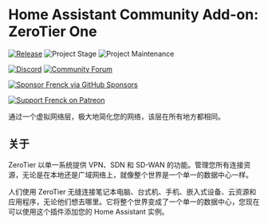 # Home Assistant Community Add-on: ZeroTier One

[![Release][release-shield]][release] ![Project Stage][project-stage-shield] ![Project Maintenance][maintenance-shield]

[![Discord][discord-shield]][discord] [![Community Forum][forum-shield]][forum]

[![Sponsor Frenck via GitHub Sponsors][github-sponsors-shield]][github-sponsors]

[![Support Frenck on Patreon][patreon-shield]][patreon]

通过一个虚拟网络层，极大地简化您的网络，该层在所有地方都相同。

## 关于

ZeroTier 以单一系统提供 VPN、SDN 和 SD-WAN 的功能。管理您所有连接资源，无论是在本地还是广域网络上，就像整个世界是一个单一的数据中心一样。

人们使用 ZeroTier 无缝连接笔记本电脑、台式机、手机、嵌入式设备、云资源和应用程序，无论他们想去哪里。它将整个世界变成了一个单一的数据中心，您现在可以使用这个插件添加您的 Home Assistant 实例。

[discord-shield]: https://img.shields.io/discord/478094546522079232.svg
[discord]: https://discord.me/hassioaddons
[forum-shield]: https://img.shields.io/badge/community-forum-brightgreen.svg
[forum]: https://community.home-assistant.io/t/home-assistant-community-add-on-zerotier-one/109091?u=frenck
[github-sponsors-shield]: https://frenck.dev/wp-content/uploads/2019/12/github_sponsor.png
[github-sponsors]: https://github.com/sponsors/frenck
[maintenance-shield]: https://img.shields.io/maintenance/yes/2025.svg
[patreon-shield]: https://frenck.dev/wp-content/uploads/2019/12/patreon.png
[patreon]: https://www.patreon.com/frenck
[project-stage-shield]: https://img.shields.io/badge/project%20stage-experimental-yellow.svg
[release-shield]: https://img.shields.io/badge/version-v0.22.1-blue.svg
[release]: https://github.com/hassio-addons/addon-zerotier/tree/v0.22.1